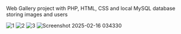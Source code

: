 Web Gallery project with PHP, HTML, CSS and local MySQL database storing images and users

![1](https://github.com/ivelin-ivan0v/web-gallery/assets/57407936/7ddc1d8c-f695-4bd3-8f81-45f381e2d91a)
![2](https://github.com/ivelin-ivan0v/web-gallery/assets/57407936/90e2afd0-783e-40e9-b401-01b069157c97)
![3](https://github.com/ivelin-ivan0v/web-gallery/assets/57407936/56ebf629-5b10-4a05-b97e-4eab7ccc1082)
![Screenshot 2025-02-16 034330](https://github.com/user-attachments/assets/2b818ae7-0145-4acc-9211-ca7fcf347520)
